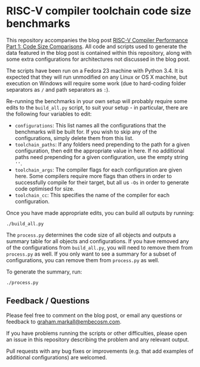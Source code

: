 RISC-V compiler toolchain code size benchmarks
==============================================

This repository accompanies the blog post [RISC-V Compiler Performance Part 1:
Code Size Comparisons](http://embecosm.com/blog/). All code and scripts used to
generate the data featured in the blog post is contained within this repository,
along with some extra configurations for architectures not discussed in the blog
post.

The scripts have been run on a Fedora 23 machine with Python 3.4. It is expected
that they will run unmodified on any Linux or OS X machine, but execution on
Windows will require some work (due to hard-coding folder separators as `/` and
path separators as `:`).

Re-running the benchmarks in your own setup will probably require some edits to
the `build_all.py` script, to suit your setup - in particular, there are the
following four variables to edit:

- `configurations`: This list names all the configurations that the benchmarks
  will be built for. If you wish to skip any of the configurations, simply
  delete them from this list.
- `toolchain_paths`: If any folders need prepending to the path for a given
  configuration, then edit the appropriate value in here. If no additional paths
  need prepending for a given configuration, use the empty string `''`.
- `toolchain_args`: The compiler flags for each configuration are given here.
  Some compilers require more flags than others in order to successfully
  compile for their target, but all us `-Os` in order to generate code optimised
  for size.
- `toolchain_cc`: This specifies the name of the compiler for each
  configuration.

Once you have made appropriate edits, you can build all outputs by running:

```
./build_all.py
```

The `process.py` determines the code size of all objects and outputs a summary
table for all objects and configurations. If you have removed any of the
configurations from `build_all.py`, you will need to remove them from
`process.py` as well. If you only want to see a summary for a subset of
configurations, you can remove them from `process.py` as well.

To generate the summary, run:

```
./process.py
```


Feedback / Questions
--------------------

Please feel free to comment on the blog post, or email any questions or feedback
to [graham.markall@embecosm.com](mailto:graham.markall@embecosm.com).

If you have problems running the scripts or other difficulties, please open an
issue in this repository describing the problem and any relevant output.

Pull requests with any bug fixes or improvements (e.g. that add examples of
additional configurations) are welcomed.
